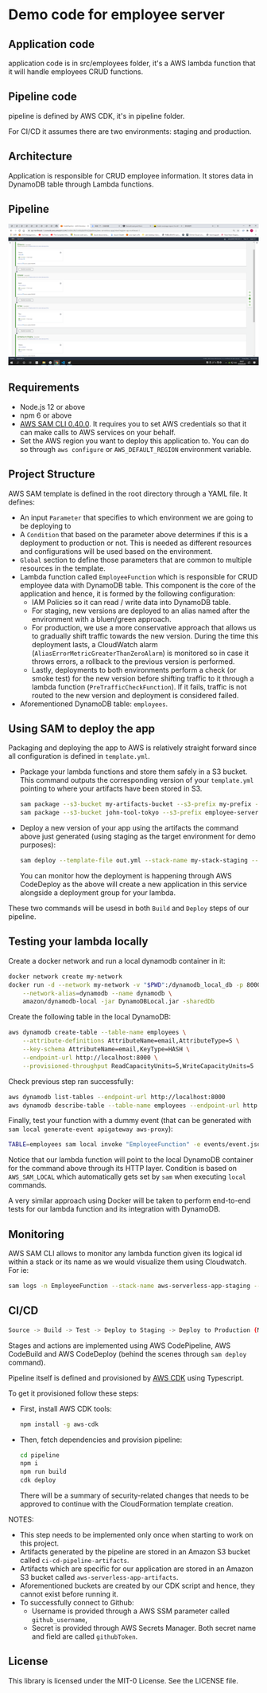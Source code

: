 # Demo code for employee server

## Application code
application code is in src/employees folder, it's a AWS lambda function that it will handle employees CRUD functions.

## Pipeline code
pipeline is defined by AWS CDK, it's in pipeline folder.

For CI/CD it assumes there are two environments: staging and production.

## Architecture

Application is responsible for CRUD employee information. It stores data in DynamoDB table through Lambda functions.

## Pipeline
![Pipeline](images/pipeline.png)

## Requirements

* Node.js 12 or above
* npm 6 or above
* [AWS SAM CLI 0.40.0](https://docs.aws.amazon.com/serverless-application-model/latest/developerguide/serverless-sam-cli-install.html). It requires you to set AWS credentials so that it can make calls to AWS services on your behalf.
* Set the AWS region you want to deploy this application to. You can do so through `aws configure` or `AWS_DEFAULT_REGION` environment variable.

## Project Structure

AWS SAM template is defined in the root directory through a YAML file. It defines:

* An input `Parameter` that specifies to which environment we are going to be deploying to
* A `Condition` that based on the parameter above determines if this is a deployment to production or not. This is needed as different resources and configurations will be used based on the environment.
* `Global` section to define those parameters that are common to multiple resources in the template.
* Lambda function called `EmployeeFunction` which is responsible for CRUD employee data with DynamoDB table. This component is the core of the application and hence, it is formed by the following configuration:
  * IAM Policies so it can read / write data into DynamoDB table.
  * For staging, new versions are deployed to an alias named after the environment with a bluen/green approach.
  * For production, we use a more conservative approach that allows us to gradually shift traffic towards the new version. During the time this deployment lasts, a CloudWatch alarm (`AliasErrorMetricGreaterThanZeroAlarm`) is monitored so in case it throws errors, a rollback to the previous version is performed.
  * Lastly, deployments to both environments perform a check (or smoke test) for the new version before shifting traffic to it through a lambda function (`PreTrafficCheckFunction`). If it fails, traffic is not routed to the new version and deployment is considered failed.
* Aforementioned DynamoDB table: `employees`.

## Using SAM to deploy the app

Packaging and deploying the app to AWS is relatively straight forward since all configuration is defined in `template.yml`.

* Package your lambda functions and store them safely in a S3 bucket. This command outputs the corresponding version of your `template.yml` pointing to where your artifacts have been stored in S3.
  
  ```sh
  sam package --s3-bucket my-artifacts-bucket --s3-prefix my-prefix --output-template-file out.yml
  sam package --s3-bucket john-tool-tokyo --s3-prefix employee-server-deploy --output-template-file out.yml
  ```

* Deploy a new version of your app using the artifacts the command above just generated (using staging as the target environment for demo purposes):

  ```sh
  sam deploy --template-file out.yml --stack-name my-stack-staging --parameter-overrides ParameterKey=Environment,ParameterValue=staging --capabilities CAPABILITY_IAM
  ```

  You can monitor how the deployment is happening through AWS CodeDeploy as the above will create a new application in this service alongside a deployment group for your lambda.

These two commands will be usesd in both `Build` and `Deploy` steps of our pipeline.

## Testing your lambda locally

Create a docker network and run a local dynamodb container in it:

```sh
docker network create my-network
docker run -d --network my-network -v "$PWD":/dynamodb_local_db -p 8000:8000 \
    --network-alias=dynamodb --name dynamodb \
    amazon/dynamodb-local -jar DynamoDBLocal.jar -sharedDb
```

Create the following table in the local DynamoDB:

```sh
aws dynamodb create-table --table-name employees \
    --attribute-definitions AttributeName=email,AttributeType=S \
    --key-schema AttributeName=email,KeyType=HASH \
    --endpoint-url http://localhost:8000 \
    --provisioned-throughput ReadCapacityUnits=5,WriteCapacityUnits=5
```

Check previous step ran successfully:

```sh
aws dynamodb list-tables --endpoint-url http://localhost:8000
aws dynamodb describe-table --table-name employees --endpoint-url http://localhost:8000
```

Finally, test your function with a dummy event (that can be generated with `sam local generate-event apigateway aws-proxy`):

```sh
TABLE=employees sam local invoke "EmployeeFunction" -e events/event.json  --docker-network my-network
```

Notice that our lambda function will point to the local DynamoDB container for the command above through its HTTP layer. Condition is based on `AWS_SAM_LOCAL` which automatically gets set by `sam` when executing `local` commands.

A very similar approach using Docker will be taken to perform end-to-end tests for our lambda function and its integration with DynamoDB.

## Monitoring

AWS SAM CLI allows to monitor any lambda function given its logical id within a stack or its name as we would visualize them using Cloudwatch. For ie:

```sh
sam logs -n EmployeeFunction --stack-name aws-serverless-app-staging --tail
```

## CI/CD

```sh
Source -> Build -> Test -> Deploy to Staging -> Deploy to Production (Manuall approval + Deploy)
```

Stages and actions are implemented using AWS CodePipeline, AWS CodeBuild and AWS CodeDeploy (behind the scenes through `sam deploy` command).

Pipeline itself is defined and provisioned by [AWS CDK](https://docs.aws.amazon.com/cdk/latest/guide/home.html) using Typescript.

To get it provisioned follow these steps:

* First, install AWS CDK tools:

  ```sh
  npm install -g aws-cdk
  ```

* Then, fetch dependencies and provision pipeline:

  ```sh
  cd pipeline
  npm i
  npm run build
  cdk deploy
  ```

  There will be a summary of security-related changes that needs to be approved to continue with the CloudFormation template creation.

NOTES:

* This step needs to be implemented only once when starting to work on this project.
* Artifacts generated by the pipeline are stored in an Amazon S3 bucket called `ci-cd-pipeline-artifacts`.
* Artifacts which are specific for our application are stored in an Amazon S3 bucket called `aws-serverless-app-artifacts`.
* Aforementioned buckets are created by our CDK script and hence, they cannot exist before running it.
* To successfully connect to Github:
  * Username is provided through a AWS SSM parameter called `github_username`,
  * Secret is provided through AWS Secrets Manager. Both secret name and field are called `githubToken`.


## License

This library is licensed under the MIT-0 License. See the LICENSE file.
